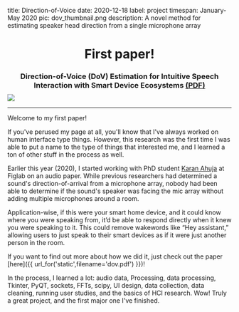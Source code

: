 title: Direction-of-Voice
date: 2020-12-18
label: project
timespan: January-May 2020
pic: dov_thumbnail.png
description: A novel method for estimating speaker head direction from a single microphone array

<h1 style="text-align:center;"> First paper! </h1>

<h3 style="text-align:center; margin-bottom:0px;" >
	Direction-of-Voice (DoV) Estimation for Intuitive Speech Interaction with Smart Device Ecosystems
	<a href="{{ url_for('static',filename='dov.pdf') }}" target="_blank">(PDF)</a> 
</h3>
<img style="margin-top:10px;" class="d-block mx-auto" src="{{ url_for('static',filename='dov_hero.png') }}"/>
<hr>

Welcome to my first paper! 

If you've perused my page at all, you'll know that I've always worked on human interface type things. However, this research was the first time I was able to put a name to the type of things that interested me, and I learned a ton of other stuff in the process as well. 

Earlier this year (2020), I started working with PhD student [Karan Ahuja](https://karan-ahuja.com/) at Figlab on an audio paper. While previous researchers had determined a sound's direction-of-arrival from a microphone array, nobody had been able to determine if the sound's speaker was facing the mic array without adding multiple microphones around a room. 

Application-wise, if this were your smart home device, and it could know where you were speaking from, it’d be able to respond directly when it knew you were speaking to it. This could remove wakewords like “Hey assistant,” allowing users to just speak to their smart devices as if it were just another person in the room.

If you want to find out more about how we did it, just check out the paper [here]({{ url_for('static',filename='dov.pdf') }})!

In the process, I learned a lot: audio data, Processing, data processing, Tkinter, PyQT, sockets, FFTs, scipy, UI design, data collection, data cleaning, running user studies, and the basics of HCI research. Wow! Truly a great project, and the first major one I've finished.



